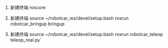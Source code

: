 
1. 新建终端
roscore

2. 新建终端
source ~/robotcar_ws/devel/setup.bash
rosrun robotcar_bringup bringup

3. 新建终端
source ~/robotcar_ws/devel/setup.bash
rosrun robotcar_teleop teleop_real.py`
